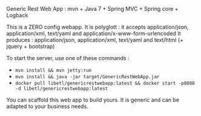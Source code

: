 Generic Rest Web App : mvn + Java 7 + Spring MVC + Spring core + Logback

This is a ZERO config webapp. 
It is polyglott : it accepts application/json, application/xml, text/yaml and application/x-www-form-urlencoded
It produces : application/json, application/xml, text/yaml and text/html (+ jquery + bootstrap)

To start the server, use one of these commands : 
* `mvn install && mvn jetty:run`
* `mvn install && java -jar target/GenericRestWebApp.jar`
* `docker pull libetl/genericrestwebapp:latest && docker start -p8080 -d libetl/genericrestwebapp:latest`

You can scaffold this web app to build yours. It is generic and can be adapted to your business needs.

